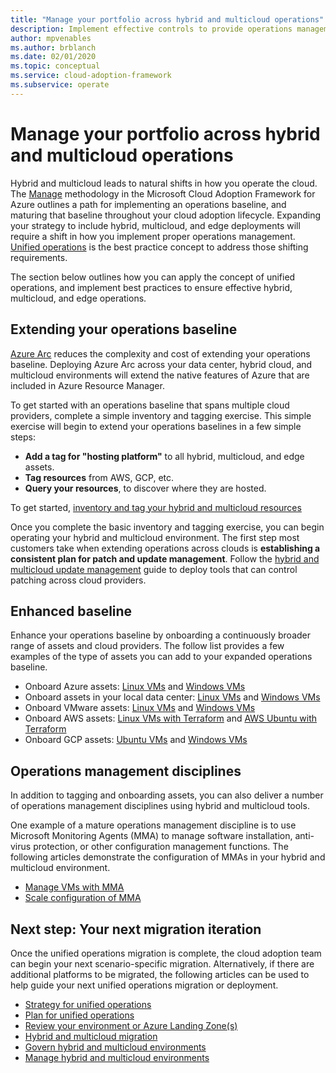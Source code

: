 ```yaml
---
title: "Manage your portfolio across hybrid and multicloud operations"
description: Implement effective controls to provide operations management across hybrid and multicloud deployments, leveraging Azure's enterprise control plane.
author: mpvenables
ms.author: brblanch
ms.date: 02/01/2020
ms.topic: conceptual
ms.service: cloud-adoption-framework
ms.subservice: operate
---
```


# Manage your portfolio across hybrid and multicloud operations

Hybrid and multicloud leads to natural shifts in how you operate the cloud. The [Manage](https://docs.microsoft.com/azure/cloud-adoption-framework/manage/) methodology in the Microsoft Cloud Adoption Framework for Azure outlines a path for implementing an operations baseline, and maturing that baseline throughout your cloud adoption lifecycle. Expanding your strategy to include hybrid, multicloud, and edge deployments will require a shift in how you implement proper operations management. [Unified operations](./unified-operations.md) is the best practice concept to address those shifting requirements.

The section below outlines how you can apply the concept of unified operations, and implement best practices to ensure effective hybrid, multicloud, and edge operations.

## Extending your operations baseline

[Azure Arc](https://docs.microsoft.com/azure/azure-arc/overview) reduces the complexity and cost of extending your operations baseline. Deploying Azure Arc across your data center, hybrid cloud, and multicloud environments will extend the native features of Azure that are included in Azure Resource Manager.

To get started with an operations baseline that spans multiple cloud providers, complete a simple inventory and tagging exercise. This simple exercise will begin to extend your operations baselines in a few simple steps:

- **Add a tag for "hosting platform"** to all hybrid, multicloud, and edge assets.
- **Tag resources** from AWS, GCP, etc.
- **Query your resources**, to discover where they are hosted.

To get started, [inventory and tag your hybrid and multicloud resources](../../manage/unified-operations/server/best-practices/arc-inventory-tagging.md)

Once you complete the basic inventory and tagging exercise, you can begin operating your hybrid and multicloud environment. The first step most customers take when extending operations across clouds is **establishing a consistent plan for patch and update management**. Follow the [hybrid and multicloud update management](../../manage/unified-operations/server/best-practices/arc-update-management.md) guide to deploy tools that can control patching across cloud providers.

## Enhanced baseline

Enhance your operations baseline by onboarding a continuously broader range of assets and cloud providers. The follow list provides a few examples of the type of assets you can add to your expanded operations baseline.

- Onboard Azure assets: [Linux VMs](../../manage/unified-operations/server/best-practices/arm-template-linux.md) and [Windows VMs](../../manage/unified-operations/server/best-practices/arm-template-win.md)
- Onboard assets in your local data center: [Linux VMs](../../manage/unified-operations/server/best-practices/onboard-server-linux.md) and [Windows VMs](../../manage/unified-operations/server/best-practices/onboard-server-win.md)
- Onboard VMware assets: [Linux VMs](../../manage/unified-operations/server/best-practices/vmware-scaled-powercli-linux.md) and [Windows VMs](../../manage/unified-operations/server/best-practices/vmware-scaled-powercli-win.md)
- Onboard AWS assets: [Linux VMs with Terraform](../../manage/unified-operations/server/best-practices/aws-terraform-al2.md) and [AWS Ubuntu with Terraform](../../manage/unified-operations/server/best-practices/aws-terraform-ubuntu.md)
- Onboard GCP assets: [Ubuntu VMs](../../manage/unified-operations/server/best-practices/gcp-terraform-ubuntu.md) and [Windows VMs](../../manage/unified-operations/server/best-practices/gcp-terraform-windows.md)

## Operations management disciplines

In addition to tagging and onboarding assets, you can also deliver a number of operations management disciplines using hybrid and multicloud tools.

One example of a mature operations management discipline is to use Microsoft Monitoring Agents (MMA) to manage software installation, anti-virus protection, or other configuration management functions. The following articles demonstrate the configuration of MMAs in your hybrid and multicloud environment.

- [Manage VMs with MMA](../../manage/unified-operations/server/best-practices/arc-vm-extension-mma.md)
- [Scale configuration of MMA](../../manage/unified-operations/server/best-practices/arc-vm-extension-custom-script.md)

## Next step: Your next migration iteration

Once the unified operations migration is complete, the cloud adoption team can begin your next scenario-specific migration. Alternatively, if there are additional platforms to be migrated, the following articles can be used to help guide your next unified operations migration or deployment.

- [Strategy for unified operations](./strategy.md)
- [Plan for unified operations](./plan.md)
- [Review your environment or Azure Landing Zone(s)](./ready.md)
- [Hybrid and multicloud migration](./migrate.md)
- [Govern hybrid and multicloud environments](./govern.md)
- [Manage hybrid and multicloud environments](./manage.md)

